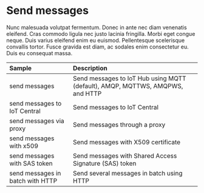 # Send messages

Nunc malesuada volutpat fermentum. Donec in ante nec diam venenatis eleifend. Cras commodo ligula nec justo lacinia fringilla. Morbi eget congue neque. Duis varius eleifend enim eu euismod. Pellentesque scelerisque convallis tortor. Fusce gravida est diam, ac sodales enim consectetur eu. Duis eu consequat massa.

| Sample                           | Description                                                                   | 
| :-------------------------------- | :----------------------------------------------------------------------------- |
| send messages                    | Send messages to IoT Hub using MQTT (default), AMQP, MQTTWS, AMQPWS, and HTTP |     
| send messages to IoT Central     | Send messages to IoT Central                                                  |    
| send messages via proxy          | Send messages through a proxy                                                 |     
| send messages with x509          | Send messages with X509 certificate                                           |     
| send messages with SAS token     | Send messages with Shared Access Signature (SAS) token                        |     
| send messages in batch with HTTP | Send several messages in batch using HTTP                                     |     
